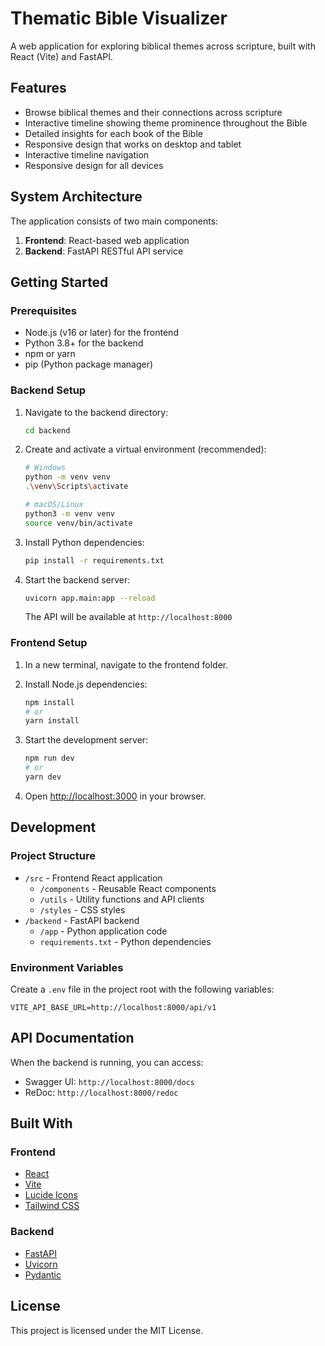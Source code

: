 # Thematic Bible Visualizer

A web application for exploring biblical themes across scripture, built with React (Vite) and FastAPI.

## Features

- Browse biblical themes and their connections across scripture
- Interactive timeline showing theme prominence throughout the Bible
- Detailed insights for each book of the Bible
- Responsive design that works on desktop and tablet
- Interactive timeline navigation
- Responsive design for all devices

## System Architecture

The application consists of two main components:

1. **Frontend**: React-based web application
2. **Backend**: FastAPI RESTful API service

## Getting Started

### Prerequisites

- Node.js (v16 or later) for the frontend
- Python 3.8+ for the backend
- npm or yarn
- pip (Python package manager)

### Backend Setup

1. Navigate to the backend directory:
   ```bash
   cd backend
   ```

2. Create and activate a virtual environment (recommended):
   ```bash
   # Windows
   python -m venv venv
   .\venv\Scripts\activate
   
   # macOS/Linux
   python3 -m venv venv
   source venv/bin/activate
   ```

3. Install Python dependencies:
   ```bash
   pip install -r requirements.txt
   ```

4. Start the backend server:
   ```bash
   uvicorn app.main:app --reload
   ```

   The API will be available at `http://localhost:8000`

### Frontend Setup

1. In a new terminal, navigate to the frontend folder.

2. Install Node.js dependencies:
   ```bash
   npm install
   # or
   yarn install
   ```

3. Start the development server:
   ```bash
   npm run dev
   # or
   yarn dev
   ```

4. Open [http://localhost:3000](http://localhost:3000) in your browser.

## Development

### Project Structure

- `/src` - Frontend React application
  - `/components` - Reusable React components
  - `/utils` - Utility functions and API clients
  - `/styles` - CSS styles
- `/backend` - FastAPI backend
  - `/app` - Python application code
  - `requirements.txt` - Python dependencies

### Environment Variables

Create a `.env` file in the project root with the following variables:

```env
VITE_API_BASE_URL=http://localhost:8000/api/v1
```

## API Documentation

When the backend is running, you can access:
- Swagger UI: `http://localhost:8000/docs`
- ReDoc: `http://localhost:8000/redoc`

## Built With

### Frontend
- [React](https://reactjs.org/)
- [Vite](https://vitejs.dev/)
- [Lucide Icons](https://lucide.dev/)
- [Tailwind CSS](https://tailwindcss.com/)

### Backend
- [FastAPI](https://fastapi.tiangolo.com/)
- [Uvicorn](https://www.uvicorn.org/)
- [Pydantic](https://pydantic-docs.helpmanual.io/)

## License

This project is licensed under the MIT License.
